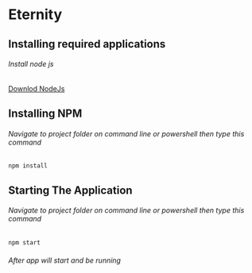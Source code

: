 # Eternity

## Installing required applications
###### Install node js
[Downlod NodeJs](https://nodejs.org/en/)


## Installing NPM
###### Navigate to project folder on command line or powershell then type this command

```npm install```

## Starting The Application

###### Navigate to project folder on command line or powershell then type this command

```npm start```

###### After app will start and be running
